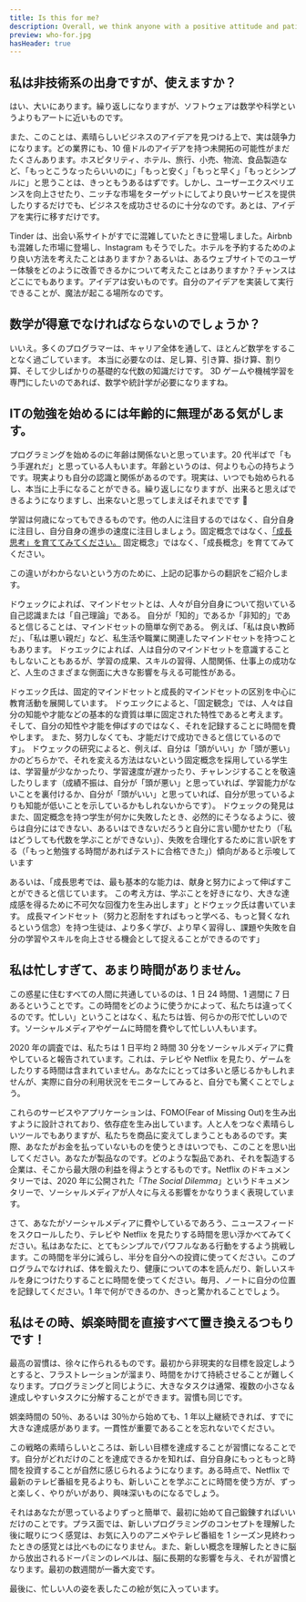 ```yaml
---
title: Is this for me?
description: Overall, we think anyone with a positive attitude and patience to learn will be a great fit.
preview: who-for.jpg
hasHeader: true
---
```

## 私は非技術系の出身ですが、使えますか？

はい、大いにあります。繰り返しになりますが、ソフトウェアは数学や科学というよりもアートに近いものです。

また、このことは、素晴らしいビジネスのアイデアを見つける上で、実は競争力になります。どの業界にも、10 億ドルのアイデアを持つ未開拓の可能性がまだたくさんあります。ホスピタリティ、ホテル、旅行、小売、物流、食品製造など、「もっとこうなったらいいのに」「もっと安く」「もっと早く」「もっとシンプルに」と思うことは、きっともうあるはずです。しかし、ユーザーエクスペリエンスを向上させたり、ニッチな市場をターゲットにしてより良いサービスを提供したりするだけでも、ビジネスを成功させるのに十分なのです。あとは、アイデアを実行に移すだけです。

Tinder は、出会い系サイトがすでに混雑していたときに登場しました。Airbnb も混雑した市場に登場し、Instagram もそうでした。ホテルを予約するためのより良い方法を考えたことはありますか？あるいは、あるウェブサイトでのユーザー体験をどのように改善できるかについて考えたことはありますか？チャンスはどこにでもあります。アイデアは安いものです。自分のアイデアを実装して実行できることが、魔法が起こる場所なのです。

## 数学が得意でなければならないのでしょうか？

いいえ。多くのプログラマーは、キャリア全体を通して、ほとんど数学をすることなく過ごしています。 本当に必要なのは、足し算、引き算、掛け算、割り算、そして少しばかりの基礎的な代数の知識だけです。 3D ゲームや機械学習を専門にしたいのであれば、数学や統計学が必要になりますね。

## ITの勉強を始めるには年齢的に無理がある気がします。

プログラミングを始めるのに年齢は関係ないと思っています。20 代半ばで「もう手遅れだ」と思っている人もいます。年齢というのは、何よりも心の持ちようです。現実よりも自分の認識と関係があるのです。現実は、いつでも始められるし、本当に上手になることができる。繰り返しになりますが、出来ると思えばできるようになりますし、出来ないと思ってしまえばそれまでです 🙂

学習は何歳になってもできるものです。他の人に注目するのではなく、自分自身に注目し、自分自身の進歩の速度に注目しましょう。固定概念ではなく、[「成長思考」を育ててみてください。](https://www-edglossary-org.translate.goog/growth-mindset/?_x_tr_sl=en&_x_tr_tl=ja&_x_tr_hl=en-US&_x_tr_pto=wapp) 固定概念」ではなく、「成長概念」を育ててみてください。

この違いがわからないという方のために、上記の記事からの翻訳をご紹介します。

ドウェックによれば、マインドセットとは、人々が自分自身について抱いている自己認識または「自己理論」である。  自分が「知的」であるか「非知的」であると信じることは、マインドセットの簡単な例である。  例えば、「私は良い教師だ」、「私は悪い親だ」など、私生活や職業に関連したマインドセットを持つこともあります。  ドゥエックによれば、人は自分のマインドセットを意識することもしないこともあるが、学習の成果、スキルの習得、人間関係、仕事上の成功など、人生のさまざまな側面に大きな影響を与える可能性がある。

ドゥエック氏は、固定的マインドセットと成長的マインドセットの区別を中心に教育活動を展開しています。  ドゥエックによると、「固定観念」では、人々は自分の知能や才能などの基本的な資質は単に固定された特性であると考えます。  そして、自分の知性や才能を伸ばすのではなく、それを記録することに時間を費やします。  また、努力しなくても、才能だけで成功できると信じているのです」。  ドウェックの研究によると、例えば、自分は「頭がいい」か「頭が悪い」かのどちらかで、それを変える方法はないという固定概念を採用している学生は、学習量が少なかったり、学習速度が遅かったり、チャレンジすることを敬遠したりします（成績不振は、自分が「頭が悪い」と思っていれば、学習能力がないことを裏付けるか、自分が「頭がいい」と思っていれば、自分が思っているよりも知能が低いことを示しているかもしれないからです）。  ドウェックの発見はまた、固定概念を持つ学生が何かに失敗したとき、必然的にそうなるように、彼らは自分にはできない、あるいはできないだろうと自分に言い聞かせたり（「私はどうしても代数を学ぶことができない」）、失敗を合理化するために言い訳をする（「もっと勉強する時間があればテストに合格できた」）傾向があると示唆しています

あるいは、「成長思考では、最も基本的な能力は、献身と努力によって伸ばすことができると信じています。  この考え方は、学ぶことを好きになり、大きな達成感を得るために不可欠な回復力を生み出します」とドウェック氏は書いています。  成長マインドセット（努力と忍耐をすればもっと学べる、もっと賢くなれるという信念）を持つ生徒は、より多く学び、より早く習得し、課題や失敗を自分の学習やスキルを向上させる機会として捉えることができるのです」

## 私は忙しすぎて、あまり時間がありません。

この惑星に住むすべての人間に共通しているのは、1 日 24 時間、1 週間に 7 日あるということです。この時間をどのように使うかによって、私たちは違ってくるのです。忙しい」ということはなく、私たちは皆、何らかの形で忙しいのです。ソーシャルメディアやゲームに時間を費やして忙しい人もいます。

2020 年の調査では、私たちは 1 日平均 2 時間 30 分をソーシャルメディアに費やしていると報告されています。これは、テレビや Netflix を見たり、ゲームをしたりする時間は含まれていません。あなたにとっては多いと感じるかもしれませんが、実際に自分の利用状況をモニターしてみると、自分でも驚くことでしょう。

これらのサービスやアプリケーションは、FOMO(Fear of Missing Out)を生み出すように設計されており、依存症を生み出しています。人と人をつなぐ素晴らしいツールでもありますが、私たちを商品に変えてしまうこともあるのです。実際、あなたがお金を払っていないものを使うときはいつでも、このことを思い出してください。あなたが製品なのです。どのような製品であれ、それを製造する企業は、そこから最大限の利益を得ようとするものです。Netflix のドキュメンタリーでは、2020 年に公開された「_The Social Dilemma_」というドキュメンタリーで、ソーシャルメディアが人々に与える影響をかなりうまく表現しています。

さて、あなたがソーシャルメディアに費やしているであろう、ニュースフィードをスクロールしたり、テレビや Netflix を見たりする時間を思い浮かべてみてください。私はあなたに、とてもシンプルでパワフルなある行動をするよう挑戦します。この時間を半分に減らし、半分を自分への投資に使ってください。このプログラムでなければ、体を鍛えたり、健康についての本を読んだり、新しいスキルを身につけたりすることに時間を使ってください。毎月、ノートに自分の位置を記録してください。1 年で何ができるのか、きっと驚かれることでしょう。

## 私はその時、娯楽時間を直接すべて置き換えるつもりです！

最高の習慣は、徐々に作られるものです。最初から非現実的な目標を設定しようとすると、フラストレーションが溜まり、時間をかけて持続させることが難しくなります。プログラミングと同じように、大きなタスクは通常、複数の小さな＆達成しやすいタスクに分解することができます。習慣も同じです。

娯楽時間の 50％、あるいは 30％から始めても、1 年以上継続できれば、すでに大きな達成感があります。一貫性が重要であることを忘れないでください。

この戦略の素晴らしいところは、新しい目標を達成することが習慣になることです。自分がどれだけのことを達成できるかを知れば、自分自身にもっともっと時間を投資することが自然に感じられるようになります。ある時点で、Netflix で最新のテレビ番組を見るよりも、新しいことを学ぶことに時間を使う方が、ずっと楽しく、やりがいがあり、興味深いものになるでしょう。

それはあなたが思っているよりずっと簡単で、最初に始めて自己鍛錬すればいいだけのことです。プラス面では、新しいプログラミングのコンセプトを理解した後に眠りにつく感覚は、お気に入りのアニメやテレビ番組を 1 シーズン見終わったときの感覚とは比べものになりません。また、新しい概念を理解したときに脳から放出されるドーパミンのレベルは、脳に長期的な影響を与え、それが習慣となります。最初の数週間が一番大変です。

最後に、忙しい人の姿を表したこの絵が気に入っています。